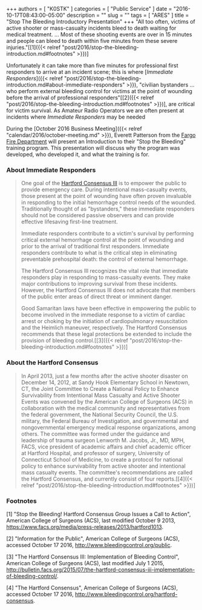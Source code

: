+++
authors = [ "K0STK" ]
categories = [ "Public Service" ]
date = "2016-10-17T08:43:00-05:00"
description = ""
slug = ""
tags = [ "ARES" ]
title = "Stop The Bleeding Introductory Presentation"
+++
"All too often, victims of active shooter or mass-casualty incidents bleed to
death waiting for medical treatment. ... Most of these shooting events
are over in 15 minutes and people can bleed to death within five minutes
from these severe injuries."[[1]({{< relref "post/2016/stop-the-bleeding-introduction.md#footnotes" >}})]

Unfortunately it can take more than five minutes for professional first
responders to arrive at an incident scene; this is where [*Immediate
Responders*]({{< relref "post/2016/stop-the-bleeding-introduction.md#about-immediate-responders" >}}), "civilian bystanders ... who perform external bleeding
control for victims at the point of wounding before the arrival of
professional responders"[[2]({{< relref "post/2016/stop-the-bleeding-introduction.md#footnotes" >}})], are critical for victim survival.
As Amateur Radio Operators we are often present at incidents where 
*Immediate Responders* may be needed
<!--more-->
During the
[October 2016 Business Meeting]({{< relref "calendar/2016/october-meeting.md" >}}),
Everett Patterson from the
[Fargo Fire Department](http://www.cityoffargo.com/CityInfo/Departments/Fire/)
will present an Introduction to their "Stop the Bleeding" training
program. This presentation will discuss why the program was developed, who
developed it, and what the training is for.

### About Immediate Responders

>One goal of the [Hartford Consensus III](http://bulletin.facs.org/2015/07/the-hartford-consensus-iii-implementation-of-bleeding-control/)
>is to empower the public to provide
>emergency care. During intentional mass-casualty events, those present at the
>point of wounding have often proven invaluable in responding to the initial
>hemorrhage control needs of the wounded. Traditionally thought of as
>"bystanders," these immediate responders should not be considered
>passive observers and can provide effective lifesaving first-line treatment.
>
>Immediate responders contribute to a victim's survival by performing
>critical external hemorrhage control at the point of wounding and prior to the
>arrival of traditional first responders. Immediate responders contribute to
>what is the critical step in eliminating preventable prehospital death: the
>control of external hemorrhage.
>
>The Hartford Consensus III recognizes the vital role that immediate responders
>play in responding to mass-casualty events. They make major contributions to
>improving survival from these incidents. However, the Hartford Consensus III
>does not advocate that members of the public enter areas of direct threat or
>imminent danger.
>
>Good Samaritan laws have been effective in empowering the public to become
>involved in the immediate response to a victim of cardiac arrest or choking by
>the initiation of cardiopulmonary resuscitation and the Heimlich maneuver,
>respectively. The Hartford Consensus recommends that these legal protections
>be extended to include the provision of bleeding control.[[3]({{< relref "post/2016/stop-the-bleeding-introduction.md#footnotes" >}})]

### About the Hartford Consensus

>In April 2013, just a few months after  the active shooter disaster on
>December 14, 2012, at Sandy Hook Elementary School in Newtown, CT, the Joint
>Committee to Create a National Policy to Enhance Survivability from
>Intentional Mass Casualty and Active Shooter Events was convened by the
>American College of Surgeons (ACS) in collaboration with the medical
>community and representatives from the federal government, the National
>Security Council, the U.S. military, the Federal Bureau of Investigation, and
>governmental and nongovernmental emergency medical response organizations,
>among others. The committee was formed under the guidance and leadership of
>trauma surgeon Lenworth M. Jacobs, Jr., MD, MPH, FACS, vice president of
>academic affairs and chief academic officer at Hartford Hospital, and
>professor of surgery, University of Connecticut School of Medicine, to create
>a protocol for national policy to enhance survivability from active shooter
>and intentional mass casualty events. The committee's recommendations are
>called the Hartford Consensus, and currently consist of four
>reports.[[4]({< relref "post/2016/stop-the-bleeding-introduction.md#footnotes" >}})]

### Footnotes

[1] "Stop the Bleeding! Hartford Consensus Group Issues a Call to Action",
American College of Surgeons (ACS), last modified October 9 2013,
https://www.facs.org/media/press-releases/2013/hartford1013.

[2] "Information for the Public", American College of Surgeons (ACS), accessed
October 17 2016, http://www.bleedingcontrol.org/public.

[3] "The Hartford Consensus III: Implementation of Bleeding Control",
American College of Surgeons (ACS), last modified July 1 2015,
http://bulletin.facs.org/2015/07/the-hartford-consensus-iii-implementation-of-bleeding-control/.

[4] "The Hartford Consensus", American College of Surgeons (ACS), accessed
October 17 2016, http://www.bleedingcontrol.org/hartford-consensus.
